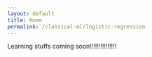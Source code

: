 ```yaml
---
layout: default
title: Home
permalink: /classical-ml/logistic-regression
---
```

Learning stuffs coming soon!!!!!!!!!!!!!!!